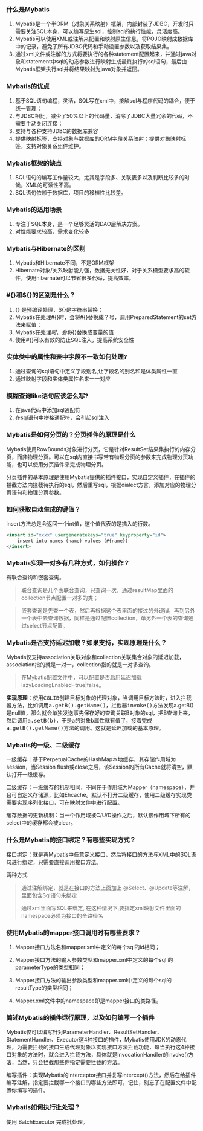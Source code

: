### 什么是Mybatis

1. Mybatis是一个半ORM（对象关系映射）框架，内部封装了JDBC，开发时只需要关注SQL本身，可以编写原生sql，控制sql的执行性能，灵活度高。
2. Mybatis可以使用XML或注解来配置和映射原生信息，将POJO映射成数据库中的记录，避免了所有JDBC代码和手动设置参数以及获取结果集。
3. 通过xml文件或注解的方式将要执行的各种statement配置起来，并通过java对象和statement中sql的动态参数进行映射生成最终执行的sql语句，最后由Mybatis框架执行sql并将结果映射为java对象并返回。

### Mybatis的优点

1. 基于SQL语句编程，灵活，SQL写在xml中，接触sql与程序代码的耦合，便于统一管理；
2. 与JDBC相比，减少了50%以上的代码量，消除了JDBC大量冗余的代码，不需要手动关闭连接；
3. 支持与各种支持JDBC的数据库兼容
4. 提供映射标签，支持对象与数据库的ORM字段关系映射；提供对象映射标签，支持对象关系组件维护。

### Mybatis框架的缺点

1. SQL语句的编写工作量较大，尤其是字段多、关联表多以及判断比较多的时候，XML的可读性不高。
2. SQL语句依赖于数据库，项目的移植性比较差。

### Mybatis的适用场景

1. 专注于SQL本身，是一个足够灵活的DAO层解决方案。
2. 对性能要求较高，需求变化较多

### Mybatis与Hibernate的区别

1. Mybatis和Hibernate不同，不是ORM框架
2. Hibernate对象/关系映射能力强，数据无关性好，对于关系模型要求高的软件，使用hibernate可以节省很多代码，提高效率。

### #{}和${}的区别是什么？

1. {} 是预编译处理，${}是字符串替换；
2. Mybatis在处理#{}时，会将#{}替换成？号，调用PreparedStatement的set方法来赋值；
3. Mybatis在处理${}时，会将${}替换成变量的值
4. 使用#{}可以有效的防止SQL注入，提高系统安全性

### 实体类中的属性和表中字段不一致如何处理?

1. 通过查询的sql语句中定义字段别名,让字段名的别名和是体类属性一直
2. 通过映射字段和实体类属性名来一一对应

### 模糊查询like语句应该怎么写?

1. 在java代码中添加sql通配符
2. 在sql语句中拼接通配符，会引起sql注入

### Mybatis是如何分页的？分页插件的原理是什么

Mybatis使用RowBounds对象进行分页，它是针对ResultSet结果集执行的内存分页，而非物理分页。可以在sql内直接书写带有物理分页的参数来完成物理分页功能，也可以使用分页插件来完成物理分页。

分页插件的基本原理是使用Mybatis提供的插件接口，实现自定义插件，在插件的拦截方法内拦截待执行的sql，然后重写sql，根据dialect方言，添加对应的物理分页语句和物理分页参数。

### 如何获取自动生成的键值？

insert方法总是会返回一个int值，这个值代表的是插入的行数。

```xml
<insert id="xxxx" usergeneratekeys="true" keyproperty="id">
	insert into names (name) values (#{name})
</insert>
```

### Mybatis实现一对多有几种方式，如何操作？

有联合查询和嵌套查询。

> 联合查询是几个表联合查询，只查询一次，通过resultMap里面的collection节点配置一对多的类；

> 嵌套查询是先查一个表，然后再根据这个表里面的接过的外键id，再到另外一个表中去查询数据，同样是通过配置collection，单另外一个表的查询通过select节点配置。

### Mybatis是否支持延迟加载？如果支持，实现原理是什么？

Mybatis仅支持association关联对象和collection关联集合对象的延迟加载，association指的就是一对一，collection指的就是一对多查询。

> 在Mybatis配置文件中，可以配置是否启用延迟加载lazyLoadingEnabled=true|false。

**实现原理**：使用<kbd>CGLIB</kbd>创建目标对象的代理对象，当调用目标方法时，进入拦截器方法，比如调用<kbd>a.getB().getName()</kbd>，拦截器<kbd>invoke()</kbd>方法发现a.getB()是null值，那么就会单独发送事先保存好的查询关联B对象的sql，把B查询上来，然后调用<kbd>a.setB(b)</kbd>，于是a的对象b属性就有值了，接着完成<kbd>a.getB().getName()</kbd>方法的调用。这就是延迟加载的基本原理。

### Mybatis的一级、二级缓存

一级缓存：基于PerpetualCache的HashMap本地缓存，其存储作用域为session，当Session flush或close之后，该Session的所有Cache就将清空，默认打开一级缓存。

二级缓存：一级缓存的机制相同，不同在于作用域为Mapper（namespace），并且可自定义存储源，比如Ehcache。默认不打开二级缓存，使用二级缓存实现类需要实现序列化接口，可在映射文件中进行配置。

缓存数据的更新机制：当一个作用域被C/U/D操作之后，默认该作用域下所有的select中的缓存都会被clear。

### 什么是Mybatis的接口绑定？有哪些实现方式？

接口绑定：就是再Mybatis中任意定义接口，然后将接口的方法与XML中的SQL语句进行绑定，只需要直接调用接口方法。

两种方式

> 通过注解绑定，就是在接口的方法上面加上 @Select、@Update等注解，里面包含Sql语句来绑定
>
> 通过xml里面写SQL来绑定, 在这种情况下,要指定xml映射文件里面的namespace必须为接口的全路径名

### 使用Mybatis的mapper接口调用时有哪些要求？

1. Mapper接口方法名和mapper.xml中定义的每个sql的id相同；

2. Mapper接口方法的输入参数类型和mapper.xml中定义的每个sql 的parameterType的类型相同；

3. Mapper接口方法的输出参数类型和mapper.xml中定义的每个sql的resultType的类型相同；

4. Mapper.xml文件中的namespace即是mapper接口的类路径。

### 简述Mybatis的插件运行原理，以及如何编写一个插件

Mybatis仅可以编写针对ParameterHandler、ResultSetHandler、StatementHandler、Executor这4种接口的插件，Mybatis使用JDK的动态代理，为需要拦截的接口生成代理对象以实现接口方法拦截功能，每当执行这4种接口对象的方法时，就会进入拦截方法，具体就是InvocationHandler的invoke()方法，当然，只会拦截那些你指定需要拦截的方法。

编写插件：实现Mybatis的Interceptor接口并复写intercept()方法，然后在给插件编写注解，指定要拦截哪一个接口的哪些方法即可，记住，别忘了在配置文件中配置你编写的插件。

### Mybatis如何执行批处理？

使用 BatchExecutor 完成批处理。